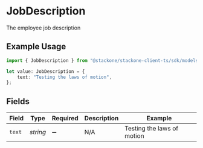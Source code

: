 # JobDescription

The employee job description

## Example Usage

```typescript
import { JobDescription } from "@stackone/stackone-client-ts/sdk/models/shared";

let value: JobDescription = {
    text: "Testing the laws of motion",
};
```

## Fields

| Field                      | Type                       | Required                   | Description                | Example                    |
| -------------------------- | -------------------------- | -------------------------- | -------------------------- | -------------------------- |
| `text`                     | *string*                   | :heavy_minus_sign:         | N/A                        | Testing the laws of motion |